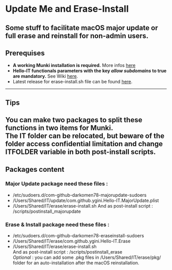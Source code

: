 # Update Me and Erase-Install
Some stuff to facilitate macOS major update or full erase and reinstall for non-admin users.
---
## Prerequises
* __A working Munki installation is required.__ More infos [here](https://github.com/munki/munki)
* __Hello-IT functionals parameters with the key _allow subdomains_ to true are mandatory.__ See Wiki [here](https://github.com/ygini/Hello-IT/wiki/Preferences-subdomain).
* Latest release for erase-install.sh file can be found [here](https://github.com/grahampugh/erase-install/releases).
---
## Tips
You can make two packages to split these functions in two items for Munki.  
The IT folder can be relocated, but beware of the folder access confidential limitation and change ITFOLDER variable in both post-install scripts.
---
## Packages content
### Major Update package need these files :
* /etc/sudoers.d/com-github-darkomen78-majorupdate-sudoers
* /Users/Shared/IT/update/com.github.ygini.Hello-IT.MajorUpdate.plist
* /Users/Shared/IT/erase/erase-install.sh 
And as post-install script : /scripts/postinstall_majorupdate
### Erase & Install package need these files :
* /etc/sudoers.d/com-github-darkomen78-eraseinstall-sudoers
* /Users/Shared/IT/erase/com.github.ygini.Hello-IT.Erase
* /Users/Shared/IT/erase/erase-install.sh  
And as post-install script : /scripts/postinstall_erase  
_Optional_ : you can add some .pkg files in /Users/Shared/IT/erase/pkg/ folder for an auto-installation after the macOS reinstallation.